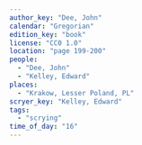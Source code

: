 ```yaml
---
author_key: "Dee, John"
calendar: "Gregorian"
edition_key: "book"
license: "CC0 1.0"
location: "page 199-200"
people:
  - "Dee, John"
  - "Kelley, Edward"
places:
  - "Krakow, Lesser Poland, PL"
scryer_key: "Kelley, Edward"
tags:
  - "scrying"
time_of_day: "16"
---
```


